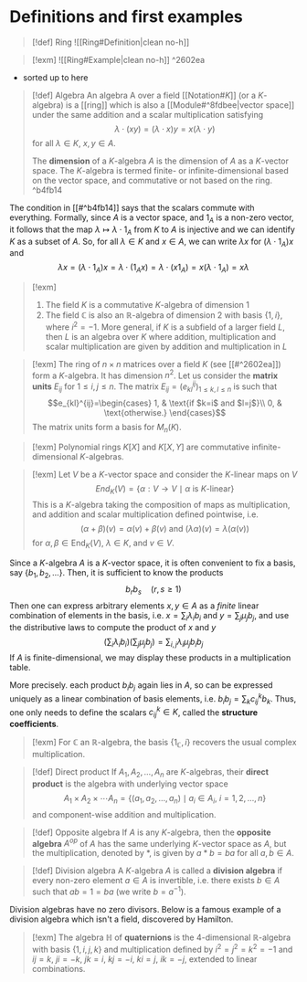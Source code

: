 # Definitions and first examples

>[!def] Ring
>![[Ring#Definition|clean no-h]]

>[!exm]
>![[Ring#Example|clean no-h]]
^2602ea
- sorted up to here

> [!def] Algebra
> An algebra A over a field [[Notation#$K$]] (or a $K$-algebra) is a [[ring]] which is also a [[Module#^8fdbee|vector space]] under the same addition and a scalar multiplication satisfying $$\lambda \cdot (xy) = (\lambda \cdot x) y = x(\lambda \cdot y)$$ for all $\lambda \in K,\ x, y\in A$.
> 
> The **dimension** of a $K$-algebra $A$ is the dimension of $A$ as a $K$-vector space. The $K$-algebra is termed finite- or infinite-dimensional based on the vector space, and commutative or not based on the ring.
^b4fb14

The condition in [[#^b4fb14]] says that the scalars commute with everything. Formally, since $A$ is a vector space, and $1_{A}$ is a non-zero vector, it follows that the map $\lambda\mapsto\lambda \cdot1_{A}$ from $K$ to $A$ is injective and we can identify $K$ as a subset of $A$. So, for all $\lambda \in K$ and $x \in A$, we can write $\lambda x$ for $(\lambda \cdot1_{A})x$ and $$\lambda x=(\lambda \cdot1_{A})x=\lambda \cdot(1_{A}x)=\lambda \cdot(x1_{A})=x(\lambda \cdot1_{A})=x\lambda$$

>[!exm]
>1. The field $K$ is a commutative $K$-algebra of dimension 1
>2. The field $\mathbb{C}$ is also an $\mathbb{R}$-algebra of dimension 2 with basis $\{ 1, i \}$, where $i^2=-1$. More general, if $K$ is a subfield of a larger field $L$, then $L$ is an algebra over $K$ where addition, multiplication and scalar multiplication are given by addition and multiplication in $L$

>[!exm]
>The ring of $n\times n$ matrices over a field $K$ (see [[#^2602ea]]) form a $K$-algebra. It has dimension $n^2$. Let us consider the **matrix units** $E_{ij}$ for $1\leq i,j\leq n$. The matrix $E_{ij}=(e_{kl}^{ij})_{1\leq k,l\leq n}$ is such that $$e_{kl}^{ij}=\begin{cases}
1, & \text{if $k=i$ and $l=j$}\\
0, & \text{otherwise.}
\end{cases}$$
The matrix units form a basis for $M_{n}(K)$.

>[!exm]
>Polynomial rings $K[X]$ and $K[X,Y]$ are commutative infinite-dimensional $K$-algebras.

>[!exm]
>Let $V$ be a $K$-vector space and consider the $K$-linear maps on $V$ $$End_{K}(V)=\{ \alpha : V \to V \mid \text{$\alpha$ is $K$-linear} \}$$
>This is a $K$-algebra taking the composition of maps as multiplication, and addition and scalar multiplication defined pointwise, i.e. $$(\alpha+\beta)(v)=\alpha(v)+\beta(v) \text{ and } (\lambda\alpha)(v)=\lambda(\alpha(v))$$ for $\alpha,\beta \in \text{End}_{K}(V),\ \lambda \in K \text{, and } v \in V.$

Since a $K$-algebra $A$ is a $K$-vector space, it is often convenient to fix a basis, say $\{ b_{1}, b_{2}, \dots \}$. Then, it is sufficient to know the products $$b_{r}b_{s}\quad (r, s \geq1)$$
Then one can express arbitrary elements $x,y\in A$ as a *finite* linear combination of elements in the basis, i.e. $x=\sum_{i}\lambda_{i}b_{i}$ and $y=\sum_{j}\mu_{j}b_{j}$, and use the distributive laws to compute the product of $x$ and $y$ $$\left( \sum_{i}\lambda_{i}b_{i} \right) \left( \sum_{j}\mu_{j}b_{j} \right) = \sum_{i,j}\lambda_{i}\mu_{j}b_{i}b_{j} $$
If $A$ is finite-dimensional, we may display these products in a multiplication table.

More precisely. each product $b_{i}b_{j}$ again lies in $A$, so can be expressed uniquely as a linear combination of basis elements, i.e. $b_{i}b_{j} = \sum_{k}c_{ij}^k b_{k}$. Thus, one only needs to define the scalars $c_{ij}^k\in K$, called the **structure coefficients**.

>[!exm]
> For $\mathbb{C}$ an $\mathbb{R}$-algebra, the basis $\{ 1_{\mathbb{C}}, i \}$ recovers the usual complex multiplication.

>[!def] Direct product
>If $A_{1}, A_{2}, \dots, A_{n}$ are $K$-algebras, their **direct product** is the algebra with underlying vector space $$A_{1}\times A_{2}\times \cdots A_{n}=\{ (a_{1},a_{2},\dots,a_{n}) \mid a_i\in A_i,\ i=1,2,\dots,n \}$$ and component-wise addition and multiplication.

>[!def] Opposite algebra
>If $A$ is any $K$-algebra, then the **opposite algebra** $A^{op}$ of $A$ has the same underlying $K$-vector space as $A$, but the multiplication, denoted by $*$, is given by $a* b=ba$ for all $a, b\in A$.

>[!def] Division algebra
>A $K$-algebra $A$ is called a **division algebra** if every non-zero element $a\in A$ is invertible, i.e. there exists $b\in A$ such that $ab=1=ba$ (we write $b=a^{-1}$).

Division algebras have no zero divisors. Below is a famous example of a division algebra which isn't a field, discovered by Hamilton.

>[!exm]
>The algebra $\mathbb{H}$ of **quaternions** is the 4-dimensional $\mathbb{R}$-algebra with basis $\{ 1, i, j, k \}$ and multiplication defined by $i^2=j^2=k^2=-1$ and $ij=k$, $ji=-k$, $jk=i$, $kj=-i$, $ki=j$, $ik=-j$, extended to linear combinations.
